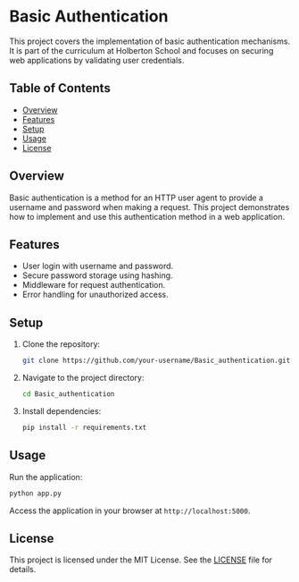 # Basic Authentication

This project covers the implementation of basic authentication mechanisms. It is part of the curriculum at Holberton School and focuses on securing web applications by validating user credentials.

## Table of Contents
- [Overview](#overview)
- [Features](#features)
- [Setup](#setup)
- [Usage](#usage)
- [License](#license)

## Overview
Basic authentication is a method for an HTTP user agent to provide a username and password when making a request. This project demonstrates how to implement and use this authentication method in a web application.

## Features
- User login with username and password.
- Secure password storage using hashing.
- Middleware for request authentication.
- Error handling for unauthorized access.

## Setup
1. Clone the repository:
    ```bash
    git clone https://github.com/your-username/Basic_authentication.git
    ```
2. Navigate to the project directory:
    ```bash
    cd Basic_authentication
    ```
3. Install dependencies:
    ```bash
    pip install -r requirements.txt
    ```

## Usage
Run the application:
```bash
python app.py
```
Access the application in your browser at `http://localhost:5000`.

## License
This project is licensed under the MIT License. See the [LICENSE](LICENSE) file for details.